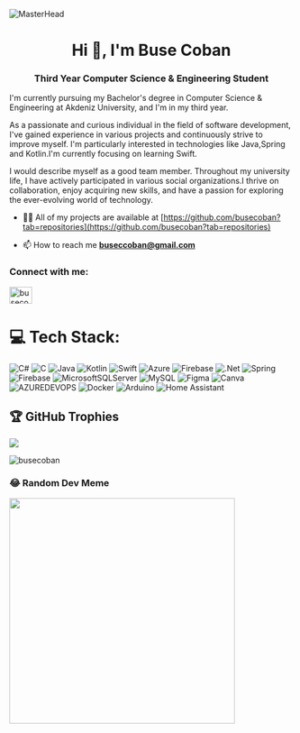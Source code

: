  ![MasterHead](https://i.pinimg.com/originals/7a/ab/22/7aab226da8cf9e97f186dff79a478495.jpg)
 
 <h1 align="center">Hi 👋, I'm Buse Coban</h1>
<h3 align="center">Third Year Computer Science & Engineering Student</h3>

 I'm currently pursuing my Bachelor's degree in Computer Science & Engineering at Akdeniz University, and I'm in my third year.
 
 As a passionate and curious individual in the field of software development, I've gained experience in various projects and continuously strive to improve myself. I'm particularly interested in technologies like Java,Spring and Kotlin.I'm currently focusing on learning Swift.
 
 I would describe myself as a good team member. Throughout my university life, I have actively participated in various social organizations.I thrive on collaboration, enjoy acquiring new skills, and have a passion for exploring the ever-evolving world of technology.

- 👨‍💻 All of my projects are available at [https://github.com/busecoban?tab=repositories](https://github.com/busecoban?tab=repositories)

- 📫 How to reach me **buseccoban@gmail.com**

<h3 align="left">Connect with me:</h3>
<p align="left">
<a href="https://linkedin.com/in/busecoban" target="blank"><img align="center" src="https://raw.githubusercontent.com/rahuldkjain/github-profile-readme-generator/master/src/images/icons/Social/linked-in-alt.svg" alt="busecoban" height="30" width="40" /></a>
</p>



# 💻 Tech Stack:
![C#](https://img.shields.io/badge/c%23-%23239120.svg?style=for-the-badge&logo=csharp&logoColor=white) ![C](https://img.shields.io/badge/c-%2300599C.svg?style=for-the-badge&logo=c&logoColor=white) ![Java](https://img.shields.io/badge/java-%23ED8B00.svg?style=for-the-badge&logo=openjdk&logoColor=white) ![Kotlin](https://img.shields.io/badge/kotlin-%237F52FF.svg?style=for-the-badge&logo=kotlin&logoColor=white) ![Swift](https://img.shields.io/badge/swift-F54A2A?style=for-the-badge&logo=swift&logoColor=white) ![Azure](https://img.shields.io/badge/azure-%230072C6.svg?style=for-the-badge&logo=microsoftazure&logoColor=white) ![Firebase](https://img.shields.io/badge/firebase-%23039BE5.svg?style=for-the-badge&logo=firebase) ![.Net](https://img.shields.io/badge/.NET-5C2D91?style=for-the-badge&logo=.net&logoColor=white) ![Spring](https://img.shields.io/badge/spring-%236DB33F.svg?style=for-the-badge&logo=spring&logoColor=white) ![Firebase](https://img.shields.io/badge/Firebase-039BE5?style=for-the-badge&logo=Firebase&logoColor=white) ![MicrosoftSQLServer](https://img.shields.io/badge/Microsoft%20SQL%20Server-CC2927?style=for-the-badge&logo=microsoft%20sql%20server&logoColor=white) ![MySQL](https://img.shields.io/badge/mysql-%2300000f.svg?style=for-the-badge&logo=mysql&logoColor=white) ![Figma](https://img.shields.io/badge/figma-%23F24E1E.svg?style=for-the-badge&logo=figma&logoColor=white) ![Canva](https://img.shields.io/badge/Canva-%2300C4CC.svg?style=for-the-badge&logo=Canva&logoColor=white) ![AZUREDEVOPS](https://img.shields.io/badge/azuredevops-0078D7.svg?style=for-the-badge&logo=azuredevops&logoColor=white&color=%230078D7) ![Docker](https://img.shields.io/badge/docker-%230db7ed.svg?style=for-the-badge&logo=docker&logoColor=white) ![Arduino](https://img.shields.io/badge/-Arduino-00979D?style=for-the-badge&logo=Arduino&logoColor=white) ![Home Assistant](https://img.shields.io/badge/home%20assistant-%2341BDF5.svg?style=for-the-badge&logo=home-assistant&logoColor=white)

## 🏆 GitHub Trophies
![](https://github-profile-trophy.vercel.app/?username=Busecoban&theme=discord&no-frame=false&no-bg=true&margin-w=4)

<p><img align="center" src="https://github-readme-streak-stats.herokuapp.com/?user=busecoban&" alt="busecoban" /></p>

### 😂 Random Dev Meme
<img src='https://randommeme-five.vercel.app/' style="height: 400px;"/>

<!-- Proudly created with GPRM ( https://gprm.itsvg.in ) -->